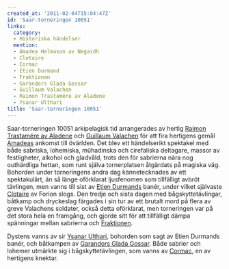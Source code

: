 ```yaml
---
created_at: '2011-02-04T15:04:47Z'
id: 'Saar-torneringen 10051'
links:
  category:
  - Historiska händelser
  mention:
  - Amadea Helmason av Negaidh
  - Clotaire
  - Cormac
  - Etien Durmand
  - Fraktionen
  - Garandors Glada Gossar
  - Guillaum Valachen
  - Raimon Trastamére av Aladene
  - Ysanar Ulthari
title: 'Saar-torneringen 10051'
---
```


Saar-torneringen 10051 arkipelagisk tid arrangerades av hertig [Raimon Trastamére av Aladene] och
[Guillaum Valachen] för att fira hertigens gemål [Amadeas] ankomst till övärlden. Det blev ett
händelserikt spektakel med både sabriska, lohemiska, mûhadinska och cirefaliska deltagare, massor av
festligheter, alkohol och gladvåld, trots den för sabrierna nära nog outhärdliga hettan, som runt
själva tornerplatsen åtgärdats på magiska väg. Bohorden under torneringens andra dag kännetecknades
av ett spektakulärt, än så länge oförklarat ljusfenomen som tillfälligt avbröt tävlingen, men vanns
till sist av [Etien Durmands] banér, under vilket självaste [Clotaire] av Forion slogs. Den tredje
och sista dagen med bågskyttetävlingar, båtkamp och dryckeslag färgades i sin tur av ett brutalt
mord på flera av greve Valachens soldater, också detta oförklarat, men torneringen var på det stora
hela en framgång, och gjorde sitt för att tillfälligt dämpa spänningar mellan sabrierna och
[Fraktionen].

Dystens vanns av sir [Ysanar Ulthari], bohorden som sagt av Etien Durmands banér, och båtkampen av
[Garandors Glada Gossar]. Både sabrier och lohemer utmärkte sig i bågskyttetävlingen, som vanns av
[Cormac], en av hertigens knektar.

  [Raimon Trastamére av Aladene]: Raimon_Trastamére_av_Aladene
  [Guillaum Valachen]: Guillaum_Valachen
  [Amadeas]: Amadea_Helmason_av_Negaidh
  [Etien Durmands]: Etien_Durmand
  [Clotaire]: Clotaire
  [Fraktionen]: Fraktionen
  [Ysanar Ulthari]: Ysanar_Ulthari
  [Garandors Glada Gossar]: Garandors_Glada_Gossar
  [Cormac]: Cormac